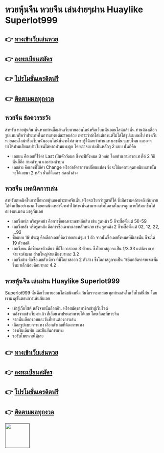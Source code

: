 # หวยหุ้นจีน หวยจีน เล่นง่ายๆผ่าน Huaylike Superlot999 

## 👉 [ทางเข้าเว็บเล่นหวย](https://bit.ly/3Dsi7ch)
## 👉 [ลงทะเบียนสมัคร](https://bit.ly/3Dsi7ch)
## 👉 [โปรโมชั่นเครดิตฟรี](https://bit.ly/3Dsi7ch)
## 👉 [ติดตามผลทุกงวด](https://bit.ly/3Dsi7ch)

## หวยจีน ข้อควรระวัง
สำหรับ หวยหุ้นจีน นั้นหากท่านซื้อผ่านเว็บหวยออนไลน์หรือเว็บพนันออนไลน์แล้วนั้น ท่านต้องเลือกรูปแบบหรือว่าประเภทในการแทงแต่ละรอบด้วย เพราะว่าถ้าใส่แต่เลขแต่ไม่ได้ใส่รูปแบบลงไป ทางเว็บหวยออนไลน์หรือเว็บพนันออนไลน์นั้นจะไม่สามารถรู้ได้เลยว่าท่านแทงเลขนั้นๆแบบไหน และอาจทำให้ท่านเสียผลประโยชน์ได้หากท่านแทงถูก โดยเราจะแบ่งเป็นหลักๆ 2 แบบ นั่นก็คือ
- เลขบน คือเลขที่ใช้ค่า Last เป็นตัววัดผล ซึ่งจะมีทั้งหมด 3 หลัก โดยท่านสามารถแทงได้ 2 วิธี นั่นก็คือ สามตัวบน และสองตัวบน
- เลขล่าง คือเลขที่ใช้ค่า Change หรือว่าอัตราการเปลี่ยนแปลง ซึ่งจะใช้แค่ตรงจุดทศนิยมเท่านั้น จะได้เลขมา 2 หลัก นั่นก็คือเลข สองตัวล่าง

## หวยจีน เทคนิคการเล่น
สำหรับเทคนิคในการซื้อหวยหุ้นของประเทศจีนนั้น หรือจะเรียกว่าสูตรก็ได้ ซึ่งมีความคล้ายคลึงกับหวยใต้ดินเป็นอย่างมาก โดยเทคนิคเหล่านี้จะทำให้ท่านนั้นสามารถเพิ่มโอกาสในการถูกหวยให้มากขึ้นได้อย่างแน่นอน มาดูกันเลย
- เลขวิ่งหน้า หรือรูดหน้า คือการซื้อเฉพาะเลขหลักสิบ เช่น รูดหน้า 5 ก็จะซื้อตั้งแต่ 50-59 
- เลขวิ่งหลัง หรือรูดหลัง คือการซื้อเฉพาะเลขหลักหน่วย เช่น รูดหลัง 2 ก็จะซื้อตั้งแต่ 02, 12, 22, ...92 
- ซื้อแบบ 19 ประตู คือเลือกเลขที่คิดว่าออกแน่ๆมา 1 ตัว จากนั้นซื้อเลขทั้งหมดที่มีเลขนั้น ก็จะได้ 19 ตัวพอดี
- เลขวิ่งบน คือซื้อเลขตัวเดียว ที่มีโอกาสออก 3 ตัวบน ซึ่งโอกาสถูกจะเป็น 1/3.33 แต่อัตราการจ่ายจะต่ำมาก ส่วนใหญ่จ่ายเพียงบาทละ 3.2 
- เลขวิ่งล่าง คือซื้อเลขตัวเดียว ที่มีโอกาสออก 2 ตัวล่าง ซึ่งโอกาสถูกจะเป็น 1/5แต่อัตราจ่ายจะเพิ่มขึ้นมาเล็กน้อยคือบาทละ 4.2

## หวยหุ้นจีน เล่นผ่าน Huaylike Superlot999
Superlot999 นั้นคือเว็บหวยออนไลน์ชนิดหนึ่ง วันนี้เราจะมาสอนทุกท่านเล่นในเว็บไซต์นี้กัน โดยเรามาดูขั้นตอนการเล่นกันเลย
- เข้าสู่เว็บไซต์ หลังจากนั้นล็อกอิน หรือสมัครสมาชิกเข้าสู่เว็บไซต์
- หลังจากเข้าเว็บมาแล้ว ก็เลื่อนหาประเภทหวยได้เลย โดยเลือกที่หวยจีน
- จากนั้นเลือกรอบและวันที่ท่านต้องการเล่น 
- เลือกรูปแบบการแทง เลือกตัวเลขที่ต้องการแทง
- วางเงินเดิมพัน และยืนยันการแทง
- รอรับโพยหวยได้เลย

## 👉 [ทางเข้าเว็บเล่นหวย](https://bit.ly/3Dsi7ch)
## 👉 [ลงทะเบียนสมัคร](https://bit.ly/3Dsi7ch)
## 👉 [โปรโมชั่นเครดิตฟรี](https://bit.ly/3Dsi7ch)
## 👉 [ติดตามผลทุกงวด](https://bit.ly/3Dsi7ch)

[<img src="https://www.huaylikecoin.com/_next/image?url=%2FimageAgent%2Fbanks%2Fimg-bank-01.png&w=256&q=75%202x" width="80"/>]()